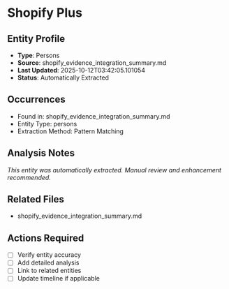 # Shopify Plus

## Entity Profile
- **Type**: Persons
- **Source**: shopify_evidence_integration_summary.md
- **Last Updated**: 2025-10-12T03:42:05.101054
- **Status**: Automatically Extracted

## Occurrences
- Found in: shopify_evidence_integration_summary.md
- Entity Type: persons
- Extraction Method: Pattern Matching

## Analysis Notes
*This entity was automatically extracted. Manual review and enhancement recommended.*

## Related Files
- shopify_evidence_integration_summary.md

## Actions Required
- [ ] Verify entity accuracy
- [ ] Add detailed analysis
- [ ] Link to related entities
- [ ] Update timeline if applicable
